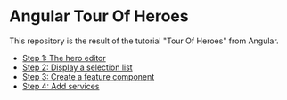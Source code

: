 # Angular Tour Of Heroes

This repository is the result of the tutorial "Tour Of Heroes" from Angular.

- [Step 1: The hero editor](https://angular.io/tutorial/toh-pt1)
- [Step 2: Display a selection list](https://angular.io/tutorial/toh-pt2)
- [Step 3: Create a feature component](https://angular.io/tutorial/toh-pt3)
- [Step 4: Add services](https://angular.io/tutorial/toh-pt4)